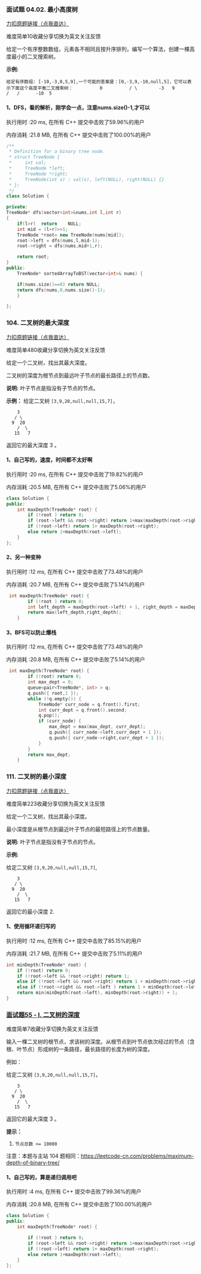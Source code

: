 <p id="最小高度树"></p>



### 面试题 04.02. 最小高度树

[力扣原题链接（点我直达）](https://leetcode-cn.com/problems/minimum-height-tree-lcci/)

难度简单10收藏分享切换为英文关注反馈

给定一个有序整数数组，元素各不相同且按升序排列，编写一个算法，创建一棵高度最小的二叉搜索树。

**示例:**

```
给定有序数组: [-10,-3,0,5,9],一个可能的答案是：[0,-3,9,-10,null,5]，它可以表示下面这个高度平衡二叉搜索树：          0          / \        -3   9        /   /      -10  5 
```





#### 1、DFS，看的解析，刚学会一点，注意nums.size()-1,才可以

执行用时 :20 ms, 在所有 C++ 提交中击败了59.96%的用户

内存消耗 :21.8 MB, 在所有 C++ 提交中击败了100.00%的用户

~~~C++
/**
 * Definition for a binary tree node.
 * struct TreeNode {
 *     int val;
 *     TreeNode *left;
 *     TreeNode *right;
 *     TreeNode(int x) : val(x), left(NULL), right(NULL) {}
 * };
 */
class Solution {

private:
TreeNode* dfs(vector<int>&nums,int l,int r)
{
    if(l>r)  return    NULL;
    int mid = (l+r)>>1;
    TreeNode *root= new TreeNode(nums[mid]);
    root->left = dfs(nums,l,mid-1);
    root->right = dfs(nums,mid+1,r);

    return root;
}
public:
    TreeNode* sortedArrayToBST(vector<int>& nums) {

    if(nums.size()==0) return NULL;
    return dfs(nums,0,nums.size()-1);
    }

};
~~~

<p id="二叉树的最大深度"></p>



### 104. 二叉树的最大深度

[力扣原题链接（点我直达）](https://leetcode-cn.com/problems/maximum-depth-of-binary-tree/)

难度简单480收藏分享切换为英文关注反馈

给定一个二叉树，找出其最大深度。

二叉树的深度为根节点到最远叶子节点的最长路径上的节点数。

**说明:** 叶子节点是指没有子节点的节点。

**示例：**
给定二叉树 `[3,9,20,null,null,15,7]`，

```
    3
   / \
  9  20
    /  \
   15   7
```

返回它的最大深度 3 。



#### 1、自己写的，速度，时间都不太好啊

执行用时 :20 ms, 在所有 C++ 提交中击败了19.82%的用户

内存消耗 :20.5 MB, 在所有 C++ 提交中击败了5.06%的用户



~~~c++
class Solution {
public:
    int maxDepth(TreeNode* root) {
		if (!root ) return 0;
		if (root->left && root->right) return 1+max(maxDepth(root->right),maxDepth(root->left));
		if (!root->left) return 1+ maxDepth(root->right);
		else return 1+maxDepth(root->left);
    }
};
~~~





#### 2、另一种变种

执行用时 :12 ms, 在所有 C++ 提交中击败了73.48%的用户

内存消耗 :20.7 MB, 在所有 C++ 提交中击败了5.14%的用户



~~~C++
 int maxDepth(TreeNode* root) {
		if (!root ) return 0;
		int left_depth = maxDepth(root->left) + 1, right_depth = maxDepth(root->right) +1;
		return max(left_depth,right_depth);
    }
~~~





#### 3、BFS可以防止爆栈

执行用时 :12 ms, 在所有 C++ 提交中击败了73.48%的用户

内存消耗 :20.8 MB, 在所有 C++ 提交中击败了5.14%的用户

~~~C++
 int maxDepth(TreeNode* root) {
		if (!root) return 0;
		int max_dept = 0;
		queue<pair<TreeNode*, int> > q;
		q.push({ root,1 });
		while (!q.empty()) {
			TreeNode* curr_node = q.front().first;
			int curr_dept = q.front().second;
			q.pop();
			if (curr_node) {
				max_dept = max(max_dept, curr_dept);
				q.push({ curr_node->left,curr_dept + 1 });
				q.push({ curr_node->right,curr_dept + 1 });
			}
		}
		return max_dept;
    }
~~~

<p id="二叉树的最小深度"></p>



### 111. 二叉树的最小深度

[力扣原题链接（点我直达）](https://leetcode-cn.com/problems/minimum-depth-of-binary-tree/)

难度简单223收藏分享切换为英文关注反馈

给定一个二叉树，找出其最小深度。

最小深度是从根节点到最近叶子节点的最短路径上的节点数量。

**说明:** 叶子节点是指没有子节点的节点。

**示例:**

给定二叉树 `[3,9,20,null,null,15,7]`,

```
    3
   / \
  9  20
    /  \
   15   7
```

返回它的最小深度  2.





#### 1、使用循环递归写的

执行用时 :12 ms, 在所有 C++ 提交中击败了85.15%的用户

内存消耗 :21.7 MB, 在所有 C++ 提交中击败了5.11%的用户

~~~C++
int minDepth(TreeNode* root) {
	if (!root) return 0;
	if (!root->left && !root->right) return 1;
	else if (!root->left && root->right) return 1 + minDepth(root->right);
	else if (!root->right && root->left ) return 1 + minDepth(root->left);
	return min(minDepth(root->left), minDepth(root->right)) + 1;
}
~~~



### [面试题55 - I. 二叉树的深度](https://leetcode-cn.com/problems/er-cha-shu-de-shen-du-lcof/)

难度简单7收藏分享切换为英文关注反馈

输入一棵二叉树的根节点，求该树的深度。从根节点到叶节点依次经过的节点（含根、叶节点）形成树的一条路径，最长路径的长度为树的深度。

例如：

给定二叉树 `[3,9,20,null,null,15,7]`，

```
    3
   / \
  9  20
    /  \
   15   7
```

返回它的最大深度 3 。

 

**提示：**

1. `节点总数 <= 10000`

注意：本题与主站 104 题相同：https://leetcode-cn.com/problems/maximum-depth-of-binary-tree/

#### 1、自己写的，算是递归调用吧

执行用时 :4 ms, 在所有 C++ 提交中击败了99.36%的用户

内存消耗 :20.8 MB, 在所有 C++ 提交中击败了100.00%的用户





~~~C++
class Solution {
public:
    int maxDepth(TreeNode* root) {

		if (!root ) return 0;
		if (root->left && root->right) return 1+max(maxDepth(root->right),maxDepth(root->left));
		if (!root->left) return 1+ maxDepth(root->right);
		else return 1+maxDepth(root->left);
    }
};
~~~


